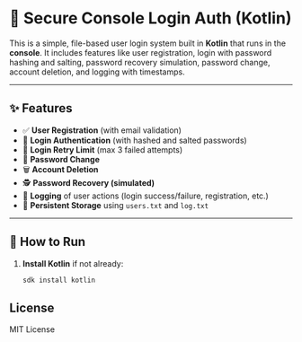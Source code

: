 # 🔐 Secure Console Login Auth (Kotlin)

This is a simple, file-based user login system built in **Kotlin** that runs in the **console**. It includes features like user registration, login with password hashing and salting, password recovery simulation, password change, account deletion, and logging with timestamps.

---

## ✨ Features

- ✅ **User Registration** (with email validation)
- 🔐 **Login Authentication** (with hashed and salted passwords)
- 🚫 **Login Retry Limit** (max 3 failed attempts)
- 🧠 **Password Change**
- 🗑 **Account Deletion**
- 🕵️ **Password Recovery (simulated)**
- 📜 **Logging** of user actions (login success/failure, registration, etc.)
- 💾 **Persistent Storage** using `users.txt` and `log.txt`

---

## 🚀 How to Run

1. **Install Kotlin** if not already:
   ```bash
   sdk install kotlin

## License

MIT License
